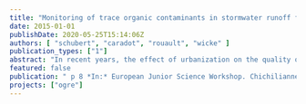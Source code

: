 ```yaml
---
title: "Monitoring of trace organic contaminants in stormwater runoff from five catchments in Berlin"
date: 2015-01-01
publishDate: 2020-05-25T15:14:06Z
authors: [ "schubert", "caradot", "rouault", "wicke" ]
publication_types: ["1"]
abstract: "In recent years, the effect of urbanization on the quality of stormwater runoff gained increased attention including investigations on micropollutants. Especially in cities dominated by separated sewer systems, stormwater runoff containing micropollutants from anthropogenic origin is discharged mostly untreated into surface waters and therefore a potential source of high loads of pollutants. In a one year monitoring campaign stormwater runoff from five different catchments in Berlin is analyzed for major groups of micropollutants such as phthalates, organophosphates, organotin-compounds, biocides/pesticides, PAH’s, alkylphenols, polybrominated diphenylether, polychlorinated biphenyls and heavy metals. Sampling sites are equipped with automatic samplers, flow and water level meters in order to prepare flow proportional composite samples (recommended sampling strategy according to DIN ISO 5667-10). First results show that all groups of micropollutants were found in at least one catchment type in concentrations > 2 µg/L. Concentrations of the different micropollutant groups vary depending on the catchment types. So far, no organotin-compounds, polybrominated diphenylether or polychlorinated biphenyls were determined."
featured: false
publication: " p 8 *In:* European Junior Science Workshop. Chichilianne, France. 18-22 May 2015"
projects: ["ogre"]
---
```


